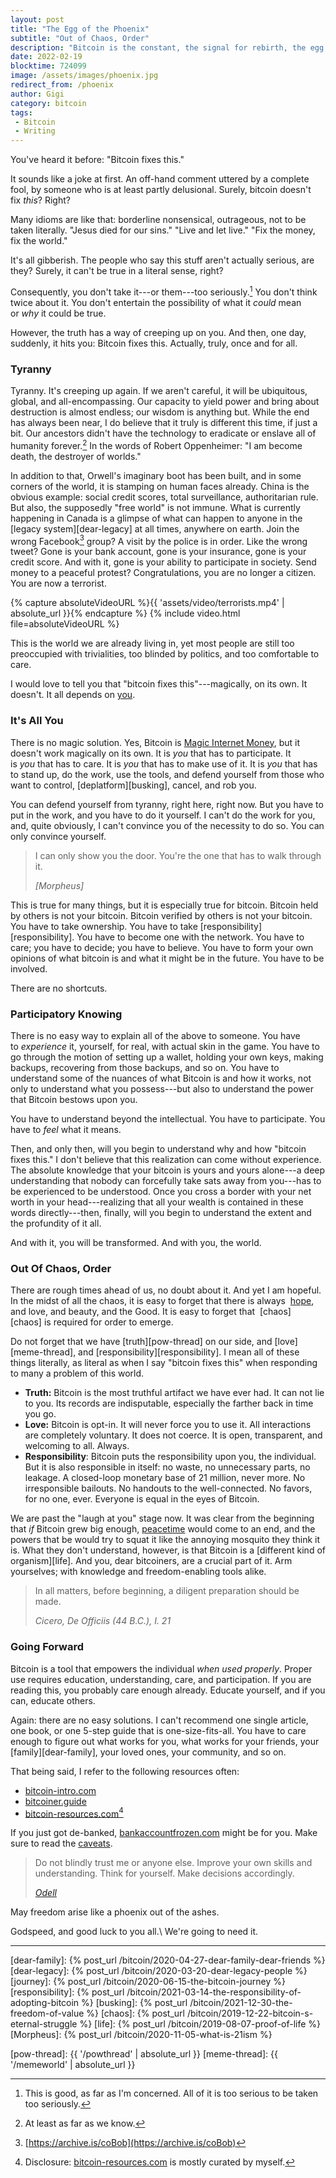 ```yaml
---
layout: post
title: "The Egg of the Phoenix"
subtitle: "Out of Chaos, Order"
description: "Bitcoin is the constant, the signal for rebirth, the egg of the phoenix."
date: 2022-02-19
blocktime: 724099
image: /assets/images/phoenix.jpg
redirect_from: /phoenix
author: Gigi
category: bitcoin
tags:
 - Bitcoin
 - Writing
---
```


You've heard it before: \"Bitcoin fixes this.\"

It sounds like a joke at first. An off-hand comment uttered by a
complete fool, by someone who is at least partly delusional. Surely,
bitcoin doesn\'t fix *this*? Right?

Many idioms are like that: borderline nonsensical, outrageous, not to be
taken literally. \"Jesus died for our sins.\" \"Live and let live.\"
\"Fix the money, fix the world.\"

It\'s all gibberish. The people who say this stuff aren\'t actually
serious, are they? Surely, it can\'t be true in a literal sense, right?

Consequently, you don\'t take it---or them---too seriously.[^seriously]  You don\'t
think twice about it. You don\'t entertain the possibility of what it *could*
mean or *why* it could be true. 

However, the truth has a way of creeping up on you. And then, one day,
suddenly, it hits you: Bitcoin fixes this. Actually, truly, once and for
all.

### Tyranny

Tyranny. It\'s creeping up again. If we aren\'t careful, it will be
ubiquitous, global, and all-encompassing. Our capacity to yield power
and bring about destruction is almost endless; our wisdom is anything
but. While the end has always been near, I do believe that it truly is
different this time, if just a bit. Our ancestors didn\'t have the
technology to eradicate or enslave all of humanity forever.[^aliens]
In the words of Robert Oppenheimer: \"I am
become death, the destroyer of worlds.\" 

In addition to that, Orwell\'s imaginary boot has been built,
and in some corners of the world, it is stamping on human faces already.
China is the obvious example: social credit scores, total surveillance,
authoritarian rule. But also, the supposedly \"free world\" is not
immune. What is currently happening in Canada is a glimpse of what can
happen to anyone in the [legacy system][dear-legacy] at all times, anywhere on
earth. Join the wrong Facebook[^facebook] group? A visit by the police is in order.
Like the wrong tweet? Gone is your bank account, gone is your insurance,
gone is your credit score. And with it, gone is your ability to
participate in society. Send money to a peaceful protest?
Congratulations, you are no longer a citizen. You are now a terrorist.

{% capture absoluteVideoURL %}{{ 'assets/video/terrorists.mp4' | absolute_url }}{% endcapture %}
{% include video.html file=absoluteVideoURL %}

This is the world we are already living in, yet most people are still
too preoccupied with trivialities, too blinded by politics, and too
comfortable to care.

I would love to tell you that \"bitcoin fixes this\"---magically, on its
own. It doesn't. It all depends
on [you](https://twitter.com/dergigi/status/1462554586829500420?s=20&t=g1j4quHdS6gkLCY2aVKtHQ).

### It\'s All You

There is no magic solution. Yes, Bitcoin is [Magic Internet
Money](https://21-ways.com/3/), but it doesn\'t work
magically on its own. It is *you* that has to participate. It
is *you* that has to care. It is *you* that has to make use of it. It
is *you* that has to stand up, do the work, use the tools, and defend
yourself from those who want to control, [deplatform][busking], cancel, and rob
you. 

You can defend yourself from tyranny, right here, right now. But you
have to put in the work, and you have to do it yourself. I can\'t do the
work for you, and, quite obviously, I can\'t convince you of the
necessity to do so. You can only convince yourself.

> I can only show you the door. You\'re the one that has to walk through it.
>
> <cite>[Morpheus]</cite>

This is true for many things, but it is especially true for bitcoin.
Bitcoin held by others is not your bitcoin. Bitcoin verified by others
is not your bitcoin. You have to take ownership. You have to
take [responsibility][responsibility].
You have to become one with the network. You have to care; you have to
decide; you have to believe. You have to form your own opinions of what
bitcoin is and what it might be in the future. You have to be involved. 

There are no shortcuts.

### Participatory Knowing

There is no easy way to explain all of the above to someone. You have
to *experience* it, yourself, for real, with actual skin in the game.
You have to go through the motion of setting up a wallet, holding your
own keys, making backups, recovering from those backups, and so on. You
have to understand some of the nuances of what Bitcoin is and how it
works, not only to understand what you possess---but also to understand
the power that Bitcoin bestows upon you. 

You have to understand beyond the intellectual. You have to participate.
You have to *feel* what it means.

Then, and only then, will you begin to understand why and how \"bitcoin
fixes this.\" I don\'t believe that this realization can come without
experience. The absolute knowledge that your bitcoin is yours and yours
alone---a deep understanding that nobody can forcefully take sats away
from you---has to be experienced to be understood. Once you cross a
border with your net worth in your head---realizing that all your wealth
is contained in these words directly---then, finally, will you begin to
understand the extent and the profundity of it all.

And with it, you will be transformed. And with you, the world. 

### Out Of Chaos, Order

There are rough times ahead of us, no doubt about it. And yet I am
hopeful. In the midst of all the chaos, it is easy to forget that there
is always  [hope](https://www.hope.com/), and love, and
beauty, and the Good. It is easy to forget that 
[chaos][chaos] is
required for order to emerge. 

Do not forget that we have [truth][pow-thread] on our side, and
[love][meme-thread], and [responsibility][responsibility].
I mean all of these things literally, as literal as when I say \"bitcoin
fixes this\" when responding to many a problem of this world. 

-   **Truth:** Bitcoin is the most truthful artifact we have ever had.
    It can not lie to you. Its records are indisputable, especially the
    farther back in time you go. 
-   **Love:** Bitcoin is opt-in. It will never force you to use it. All
    interactions are completely voluntary. It does not coerce. It is
    open, transparent, and welcoming to all. Always. 
-   **Responsibility**: Bitcoin puts the responsibility upon you, the individual.
    But it is also responsible in itself: no waste, no unnecessary parts, no
    leakage. A closed-loop monetary base of 21 million, never more. No
    irresponsible bailouts. No handouts to the well-connected. No favors, for no
    one, ever. Everyone is equal in the eyes of Bitcoin.

We are past the \"laugh at you\" stage now. It was clear from the
beginning that *if* Bitcoin grew big
enough, [peacetime](https://twitter.com/dergigi/status/1303264736579121152?s=20&t=VSzDAcNhwAWSEbH_oG8jXQ) would
come to an end, and the powers that be would try to squat it like the
annoying mosquito they think it is. What they don\'t understand,
however, is that Bitcoin is a [different kind of organism][life].
And you, dear bitcoiners, are a crucial part of it. Arm yourselves; with
knowledge and freedom-enabling tools alike. 

> In all matters, before beginning, a diligent preparation should be
> made.
>
> <cite>Cicero, *De Officiis* (44 B.C.), I. 21</cite>

### Going Forward

Bitcoin is a tool that empowers the individual *when used properly*.
Proper use requires education, understanding, care, and participation.
If you are reading this, you probably care enough already. Educate
yourself, and if you can, educate others.

Again: there are no easy solutions. I can\'t recommend one single
article, one book, or one 5-step guide that is one-size-fits-all. You
have to care enough to figure out what works for you, what works for
your friends, your [family][dear-family], your loved ones, your community, and so on. 

That being said, I refer to the following resources often:

* [bitcoin-intro.com](https://bitcoin-intro.com/)
* [bitcoiner.guide](https://bitcoiner.guide/)
* [bitcoin-resources.com](https://bitcoin-resources.com/)[^br]

If you just got
de-banked, [bankaccountfrozen.com](https://bankaccountfrozen.com/) might
be for you. Make sure to read
the [caveats](https://bankaccountfrozen.com/caveats.html). 

> Do not blindly trust me or anyone else. Improve your own skills and
> understanding. Think for yourself. Make decisions accordingly.
>
> <cite>[Odell]</cite>

May freedom arise like a phoenix out of the ashes. 

Godspeed, and good luck to you all.\\
We\'re going to need it.

---

[^seriously]: This is good, as far as I\'m concerned. All of it is too serious to be taken too seriously.
[^aliens]: At least as far as we know.
[^br]: Disclosure: [bitcoin-resources.com](https://bitcoin-resources.com) is mostly curated by myself.
[^facebook]: [https://archive.is/coBob](https://archive.is/coBob)


[dear-family]: {% post_url /bitcoin/2020-04-27-dear-family-dear-friends %}
[dear-legacy]: {% post_url /bitcoin/2020-03-20-dear-legacy-people %}
[journey]: {% post_url /bitcoin/2020-06-15-the-bitcoin-journey %}
[responsibility]: {% post_url /bitcoin/2021-03-14-the-responsibility-of-adopting-bitcoin %}
[busking]: {% post_url /bitcoin/2021-12-30-the-freedom-of-value %}
[chaos]: {% post_url /bitcoin/2019-12-22-bitcoin-s-eternal-struggle %}
[life]: {% post_url /bitcoin/2019-08-07-proof-of-life %}
[Morpheus]: {% post_url /bitcoin/2020-11-05-what-is-21ism %}

[pow-thread]: {{ '/powthread' | absolute_url }}
[meme-thread]: {{ '/memeworld' | absolute_url }}

[Odell]: https://twitter.com/ODELL/status/1450210122073088001?s=20&t=rwcDTi53TMkF6fmWmMH2Iw
